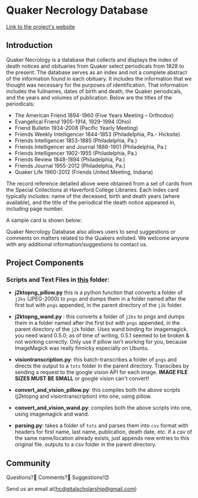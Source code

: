 
# Quaker Necrology Database
[Link to the project's website]()

## Introduction

Quaker Necrology is a database that collects and displays the index of death notices and obituaries from Quaker select periodicals from 1828 to the present. The database serves as an index and not a complete abstract of the information found in each obituary. It includes the information that we thought was necessary for the purposes of identification. That information includes the fullnames, dates of birth and death, the Quaker periodicals, and the years and volumes of publication. Below are the titles of the periodicals:

* The American Friend 1894-1960 (Five Years Meeting – Orthodox)
* Evangelical Friend 1905-1914, 1929-1994 (Ohio)
* Friend Bulletin 1934-2008 (Pacific Yearly Meeting)
* Friends Weekly Intelligencer 1844-1853 (Philadelphia, Pa.- Hicksite)
* Friends Intelligencer 1853-1885 (Philadelphia, Pa.)
* Friends Intelligencer and Journal 1888-1901 (Philadelphia, Pa.)
* Friends Intelligencer 1902-1955 (Philadelphia, Pa.)
* Friends Review 1848-1894 (Philadelphia, Pa.)
* Friends Journal 1955-2012 (Philadelphia, Pa.)
* Quaker Life 1960-2012 (Friends United Meeting, Indiana)

The record reference detailed above were obtained from a set of cards from the Special Collections at Haverford College Libraries. Each index card typically includes: name of the deceased, birth and death years (where available), and the title of the periodical the death notice appeared in, including page number.

A sample card is shown below: 




Quaker Necrology Database also allows users to send suggestions or comments on matters related to the Quakers enlisted. We welcome anyone with any additional information/suggestions to contact us.

## Project Components
### Scripts and Text Files in [this]() folder:

* **j2ktopng_pillow.py** this is a python function that converts a folder of `j2ks` (JPEG-2000) to `pngs` and dumps them in a folder named after the first but with `pngs` appended, in the parent directory of the `j2k` folder.

* **j2ktopng_wand.py** : this converts a folder of `j2ks` to pngs and dumps them in a folder named after 
the first but with `pngs` appended, in the parent directory of the `j2k` folder. Uses wand binding for 
imagemagick. you need wand 0.5.0; as of time of writing, 0.5.1 seemed to be broken & not working 
correctly. Only use if pillow isn't working for you, because ImageMagick was really finnicky especially 
on Ubuntu.

* **visiontranscription.py**: this batch-transcribes a folder of `pngs` and directs the output to a `txts` folder in the parent directory. Transcibes by sending a request to the google vision API for each image. **IMAGE FILE SIZES MUST BE SMALL** or google vision can't convert!

* **convert_and_vision_pillow.py**: this compiles both the above scripts (j2ktopng and visiontranscription) into one, using pillow.

* **convert_and_vision_wand.py**: compiles both the above scripts into one, using imagemagick and wand.

* **parsing.py**: takes a folder of `txts` and parses them into `csv` format with headers for first name, 
last name, publication, death date, etc. if a csv of the same name/location already exists, just appends new 
entries to this original file. outputs to a csv folder in the parent directory.

## Community

Questions?🤔 Comments?🤨 Suggestions!😊

Send us an email at(hcdigitalscholarship@gmail.com)


